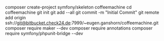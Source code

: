 composer create-project symfony/skeleton coffeemachine
cd coffeemachine
git init
git add --all
git commit -m "Initial Commit"
git remote add origin ssh://git@bitbucket.check24.de:7999/~eugen.ganshorn/coffeemachine.git
composer require maker --dev
composer require annotations
composer require symfony/phpunit-bridge --dev
